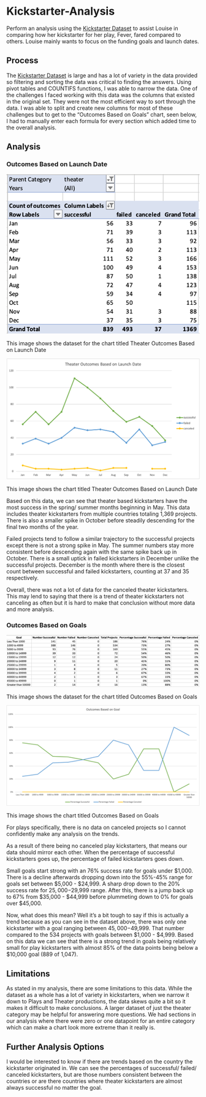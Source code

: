 # Kickstarter-Analysis
Perform an analysis using the [Kickstarter Dataset](https://github.com/MeredithTracy/Kickstarter-Analysis/blob/main/Kickstarter_Challenge%20-%20Clean.xlsx) to assist Louise in comparing how her kickstarter for her play, Fever, fared compared to others. Louise mainly wants to focus on the funding goals and launch dates. 

## Process
The [Kickstarter Dataset](https://github.com/MeredithTracy/Kickstarter-Analysis/blob/main/Kickstarter_Challenge%20-%20Clean.xlsx) is large and has a lot of variety in the data provided so filtering and sorting the data was critical to finding the answers. Using pivot tables and COUNTIFS functions, I was able to narrow the data. One of the challenges I faced working with this data was the columns that existed in the original set. They were not the most efficient way to sort through the data. I was able to split and create new columns for most of these challenges but to get to the “Outcomes Based on Goals” chart, seen below, I had to manually enter each formula for every section which added time to the overall analysis. 

## Analysis

### Outcomes Based on Launch Date

![Outcomes_Based_on_Launch_Data](https://github.com/MeredithTracy/Kickstarter-Analysis/blob/main/Resources/Outcomes_Based_on_Launch_Data.png)

This image shows the dataset for the chart titled Theater Outcomes Based on Launch Date


![Theater_Outcomes_vs_Launch](https://github.com/MeredithTracy/Kickstarter-Analysis/blob/main/Resources/Theater_Outcomes_vs_Launch.png)

This image shows the chart titled Theater Outcomes Based on Launch Date


Based on this data, we can see that theater based kickstarters have the most success in the spring/ summer months beginning in May. This data includes theater kickstarters from multiple countries totaling 1,369 projects. There is also a smaller spike in October before steadily descending for the final two months of the year. 

Failed projects tend to follow a similar trajectory to the successful projects except there is not a strong spike in May. The summer numbers stay more consistent before descending again with the same spike back up in October. There is a small uptick in failed kickstarters in December unlike the successful projects. December is the month where there is the closest count between successful and failed kickstarters, counting at 37 and 35 respectively. 

Overall, there was not a lot of data for the canceled theater kickstarters. This may lend to saying that there is a trend of theater kickstarters not canceling as often but it is hard to make that conclusion without more data and more analysis. 

### Outcomes Based on Goals

![Outcomes_Based_on_Goals_Data](https://github.com/MeredithTracy/Kickstarter-Analysis/blob/main/Resources/Outcomes_Based_on_Goals_Data.png)

This image shows the dataset for the chart titled Outcomes Based on Goals


![Outcomes_vs_Goals](https://github.com/MeredithTracy/Kickstarter-Analysis/blob/main/Resources/Outcomes_vs_Goals.png)

This image shows the chart titled Outcomes Based on Goals


For plays specifically, there is no data on canceled projects so I cannot confidently make any analysis on the trends. 

As a result of there being no canceled play kickstarters, that means our data should mirror each other. When the percentage of successful kickstarters goes up, the percentage of failed kickstarters goes down. 

Small goals start strong with an 76% success rate for goals under $1,000. There is a decline afterwards dropping down into the 55%-45% range for goals set between $5,000 - $24,999. A sharp drop down to the 20% success rate for $25,000-$29,999 range. After this, there is a jump back up to 67% from $35,000 - $44,999 before plummeting down to 0% for goals over $45,000. 

Now, what does this mean? Well it’s a bit tough to say if this is actually a trend because as you can see in the dataset above, there was only one kickstarter with a goal ranging between $45,000-$49,999. That number compared to the 534 projects with goals between $1,000 - $4,999. Based on this data we can see that there is a strong trend in goals being relatively small for play kickstarters with almost 85% of the data points being below a $10,000 goal (889 of 1,047). 

## Limitations

As stated in my analysis, there are some limitations to this data. While the dataset as a whole has a lot of variety in kickstarters, when we narrow it down to Plays and Theater productions, the data skews quite a bit so it makes it difficult to make conclusions. A larger dataset of just the theater category may be helpful for answering more questions. We had sections in our analysis where there were zero or one datapoint for an entire category which can make a chart look more extreme than it really is. 

## Further Analysis Options

I would be interested to know if there are trends based on the country the kickstarter originated in. We can see the percentages of successful/ failed/ canceled kickstarters, but are those numbers consistent between the countries or are there countries where theater kickstarters are almost always successful no matter the goal. 